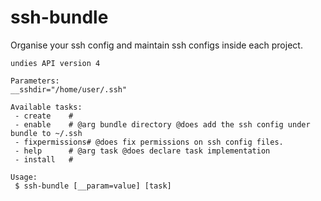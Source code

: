 # ssh-bundle
Organise your ssh config and maintain ssh configs inside each project.

```
undies API version 4

Parameters:
__sshdir="/home/user/.ssh"

Available tasks:
 - create    # 
 - enable    # @arg bundle directory @does add the ssh config under bundle to ~/.ssh
 - fixpermissions# @does fix permissions on ssh config files.
 - help      # @arg task @does declare task implementation
 - install   # 

Usage:
 $ ssh-bundle [__param=value] [task]
```
